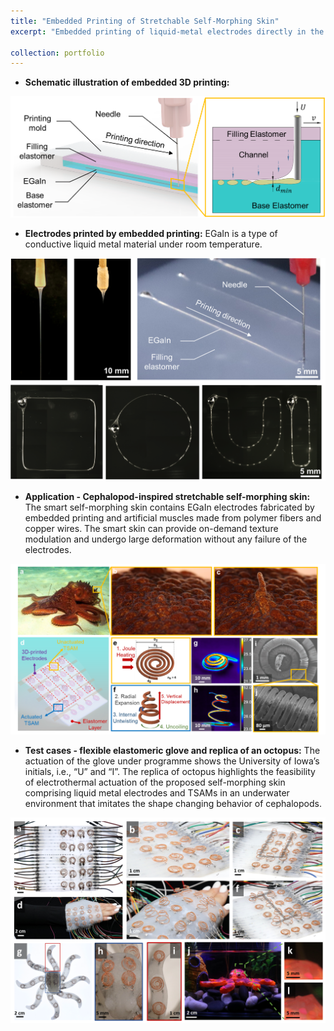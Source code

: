 ```yaml
---
title: "Embedded Printing of Stretchable Self-Morphing Skin"
excerpt: "Embedded printing of liquid-metal electrodes directly in the silicone elastomer.<br/><img src='/images/afm_abstract.png' width='600'/>"

collection: portfolio
---
```

* **Schematic illustration of embedded 3D printing:** 

<p align="center">
  <img src='/images/Embedded_printing_abstract.png' width='600'/>
</p>

* **Electrodes printed by embedded printing:** EGaIn is a type of conductive liquid metal material under room temperature.

<p align="center">
  <img src='/images/electrodes.png' width="600"/>
</p>

* **Application - Cephalopod-inspired stretchable self-morphing skin:** The smart self-morphing skin contains EGaIn electrodes fabricated by embedded printing and artificial muscles made from polymer fibers and copper wires. The smart skin can provide on-demand texture modulation and undergo large deformation without any failure of the electrodes.

<p align="center">
    <img src='/images/skin_octopus.png' width="600"/>
</p>

* **Test cases - flexible elastomeric glove and replica of an octopus:** The actuation of the glove under programme shows the University of Iowa’s initials, i.e., “U” and “I”. The replica of octopus highlights the feasibility of electrothermal actuation of the proposed self-morphing skin comprising liquid metal electrodes and TSAMs in an underwater environment that imitates the shape changing behavior of cephalopods.

<p align="center">
    <img src='/images/smart_skin.png' width="600"/>
</p>